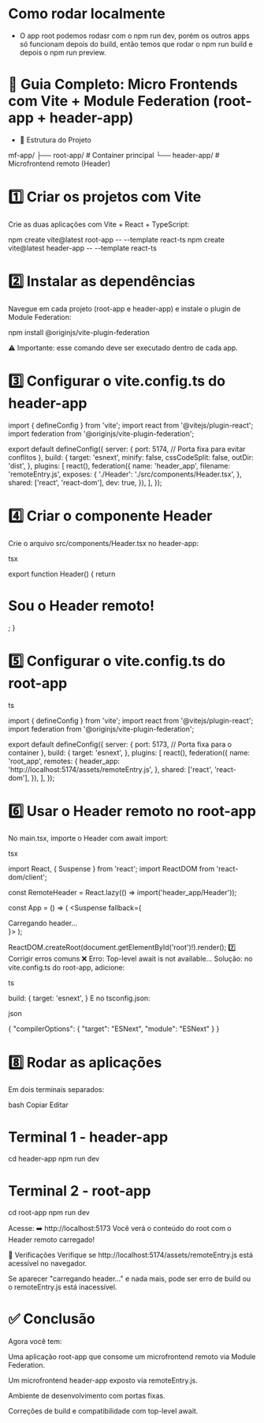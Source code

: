 # Como rodar localmente

- O app root podemos rodasr com o npm run dev, porém os outros apps só funcionam depois do build, então temos que rodar o npm run build e depois o npm run preview.

# 📘 Guia Completo: Micro Frontends com Vite + Module Federation (root-app + header-app)

- 🧱 Estrutura do Projeto

mf-app/
├── root-app/      # Container principal
└── header-app/    # Microfrontend remoto (Header)

# 1️⃣ Criar os projetos com Vite

Crie as duas aplicações com Vite + React + TypeScript:

npm create vite@latest root-app -- --template react-ts
npm create vite@latest header-app -- --template react-ts

# 2️⃣ Instalar as dependências
Navegue em cada projeto (root-app e header-app) e instale o plugin de Module Federation:

npm install @originjs/vite-plugin-federation

⚠️ Importante: esse comando deve ser executado dentro de cada app.

# 3️⃣ Configurar o vite.config.ts do header-app

import { defineConfig } from 'vite';
import react from '@vitejs/plugin-react';
import federation from '@originjs/vite-plugin-federation';

export default defineConfig({
  server: {
    port: 5174, // Porta fixa para evitar conflitos
  },
  build: {
    target: 'esnext',
    minify: false,
    cssCodeSplit: false,
    outDir: 'dist',
  },
  plugins: [
    react(),
    federation({
      name: 'header_app',
      filename: 'remoteEntry.js',
      exposes: {
        './Header': './src/components/Header.tsx',
      },
      shared: ['react', 'react-dom'],
      dev: true,
    }),
  ],
});

# 4️⃣ Criar o componente Header

Crie o arquivo src/components/Header.tsx no header-app:

tsx

export function Header() {
  return <h1>Sou o Header remoto!</h1>;
}

# 5️⃣ Configurar o vite.config.ts do root-app

ts

import { defineConfig } from 'vite';
import react from '@vitejs/plugin-react';
import federation from '@originjs/vite-plugin-federation';

export default defineConfig({
  server: {
    port: 5173, // Porta fixa para o container
  },
  build: {
    target: 'esnext',
  },
  plugins: [
    react(),
    federation({
      name: 'root_app',
      remotes: {
        header_app: 'http://localhost:5174/assets/remoteEntry.js',
      },
      shared: ['react', 'react-dom'],
    }),
  ],
});

# 6️⃣ Usar o Header remoto no root-app
No main.tsx, importe o Header com await import:

tsx

import React, { Suspense } from 'react';
import ReactDOM from 'react-dom/client';

const RemoteHeader = React.lazy(() => import('header_app/Header'));

const App = () => (
  <Suspense fallback={<div>Carregando header...</div>}>
    <RemoteHeader />
  </Suspense>
);

ReactDOM.createRoot(document.getElementById('root')!).render(<App />);
7️⃣ Corrigir erros comuns
❌ Erro: Top-level await is not available...
Solução: no vite.config.ts do root-app, adicione:

ts

build: {
  target: 'esnext',
}
E no tsconfig.json:

json

{
  "compilerOptions": {
    "target": "ESNext",
    "module": "ESNext"
  }
}

# 8️⃣ Rodar as aplicações
Em dois terminais separados:

bash
Copiar
Editar

# Terminal 1 - header-app
cd header-app
npm run dev

# Terminal 2 - root-app
cd root-app
npm run dev

Acesse:
➡️ http://localhost:5173
Você verá o conteúdo do root com o Header remoto carregado!

🧪 Verificações
Verifique se http://localhost:5174/assets/remoteEntry.js está acessível no navegador.

Se aparecer "carregando header..." e nada mais, pode ser erro de build ou o remoteEntry.js está inacessível.

# ✅ Conclusão
Agora você tem:

Uma aplicação root-app que consome um microfrontend remoto via Module Federation.

Um microfrontend header-app exposto via remoteEntry.js.

Ambiente de desenvolvimento com portas fixas.

Correções de build e compatibilidade com top-level await.